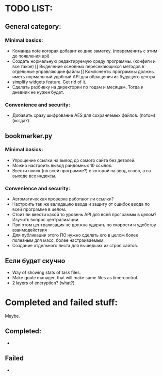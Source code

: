# TODO LIST:
## General category:
### Minimal basics:
- Команда note которая добавит ко дню заметку. (повременить с этим до появления api)
- Создать нормальную редактируемую среду программы. (конфиги и все такое)
[] Выделение основных пересекающихся методов в отдельные управляющие файлы
[] Компоненты программы должны иметь нормальный удобный API для обращения из будущего центра.
- simplify widgets feature. Get rid of it.
- Сделать разбивку на директории по годам и месяцам. Тогда и дневник не нужен будет.
### Convenience and security:
- Добавить сразу шифрование AES для сохраняемых файлов. (потом) (когда?)

## bookmarker.py
### Minimal basics:
- Упрощение ссылки на вывод до самого сайта без деталей.
- Можно настроить вывод рандомных 10 ссылок.
- Ввести поиск (по всей программе?) в которой на ввод слово, а на выходе все индексы.
### Convenience and security:
- Автоматическая проверка работают ли ссылки?
- Настроить так же валидацию ввода и защиту от ошибок ввода по всей программе в целом.
- Стоит ли ввести какой то уровень API для всей программы в целом? Изучить вопрос централизации.
- При этом централизация не должна ударять по скорости и удобству взаимодействия
- Для публикации этого ПО нужно сделать его в целом более полезным для масс, более настраиваемым.
- Создание отдельного листа для вышедших из строя сайтов.

## Если будет скучно
- Way of showing stats of task files.
- Make qoute manager, that will make same files as timercontrol.
- 2 layers of encryption? (what?)


# Completed and failed stuff:
Maybe.
## Completed:
-
## Failed
- 